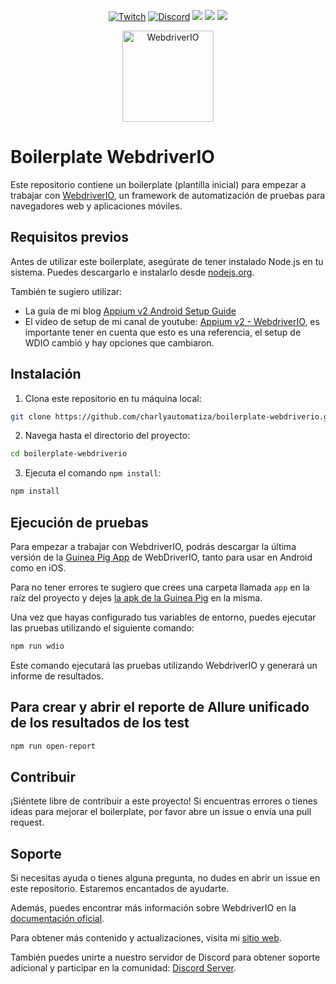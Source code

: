 <p align="center">
  <a href="https://www.twitch.tv/charlyautomatiza"><img alt="Twitch" src="https://img.shields.io/badge/CharlyAutomatiza-Twitch-9146FF.svg" style="max-height: 300px;"></a>
  <a href="https://discord.gg/wwM9GwxmRZ"><img alt="Discord" src="https://img.shields.io/discord/944608800361570315" style="max-height: 300px;"></a>
  <a href="http://twitter.com/char_automatiza"><img src="https://img.shields.io/badge/@char__automatiza-Twitter-1DA1F2.svg?style=flat" style="max-height: 300px;"></a>
  <a href="https://www.youtube.com/channel/UCwEb6xrQtQCEuN_gNgi_Xfg?sub_confirmation=1"><img src="https://img.shields.io/badge/Charly%20Automatiza-Youtube-FF0000.svg" style="max-height: 300px;" style="max-height: 300px;"></a>
  <a href="https://www.linkedin.com/in/gautocarlos/"><img src="https://img.shields.io/badge/Carlos%20 Gauto-LinkedIn-0077B5.svg" style="max-height: 300px;" style="max-height: 300px;"></a>
</p>

<p align="center">
    <a href="https://webdriver.io/">
        <img alt="WebdriverIO" src="https://webdriver.io/assets/images/robot-3677788dd63849c56aa5cb3f332b12d5.svg" width="146">
    </a>
</p>

# Boilerplate WebdriverIO

Este repositorio contiene un boilerplate (plantilla inicial) para empezar a trabajar con [WebdriverIO](https://webdriver.io/), un framework de automatización de pruebas para navegadores web y aplicaciones móviles.

## Requisitos previos

Antes de utilizar este boilerplate, asegúrate de tener instalado Node.js en tu sistema. Puedes descargarlo e instalarlo desde [nodejs.org](https://nodejs.org/).

También te sugiero utilizar:

* La guía de mi blog [Appium v2 Android Setup Guide](https://bit.ly/appium-v2-android-setup)
* El video de setup de mi canal de youtube: [Appium v2 - WebdriverIO](https://bit.ly/3UEQbHt), es importante tener en cuenta que esto es una referencia, el setup de WDIO cambió y hay opciones que cambiaron.

## Instalación

1. Clona este repositorio en tu máquina local:

```bash
git clone https://github.com/charlyautomatiza/boilerplate-webdriverio.git
```

2. Navega hasta el directorio del proyecto:

```bash
cd boilerplate-webdriverio
```

3. Ejecuta el comando `npm install`:

```bash
npm install
```

## Ejecución de pruebas

Para empezar a trabajar con WebdriverIO, podrás descargar la última versión de la [Guinea Pig App](https://github.com/webdriverio/native-demo-app/releases) de WebDriverIO, tanto para usar en Android como en iOS.

Para no tener errores te sugiero que crees una carpeta llamada `app` en la raíz del proyecto y dejes [la apk de la Guinea Pig](https://github.com/webdriverio/native-demo-app/releases) en la misma.

Una vez que hayas configurado tus variables de entorno, puedes ejecutar las pruebas utilizando el siguiente comando:

```bash
npm run wdio
```

Este comando ejecutará las pruebas utilizando WebdriverIO y generará un informe de resultados.

## Para crear y abrir el reporte de Allure unificado de los resultados de los test

```bash
npm run open-report
```

## Contribuir

¡Siéntete libre de contribuir a este proyecto! Si encuentras errores o tienes ideas para mejorar el boilerplate, por favor abre un issue o envía una pull request.

## Soporte

Si necesitas ayuda o tienes alguna pregunta, no dudes en abrir un issue en este repositorio. Estaremos encantados de ayudarte.

Además, puedes encontrar más información sobre WebdriverIO en la [documentación oficial](https://webdriver.io/docs/gettingstarted.html).

Para obtener más contenido y actualizaciones, visita mi [sitio web](https://charlyautomatiza.tech).

También puedes unirte a nuestro servidor de Discord para obtener soporte adicional y participar en la comunidad: [Discord Server](https://bit.ly/charlyAutomatiza-discord).
